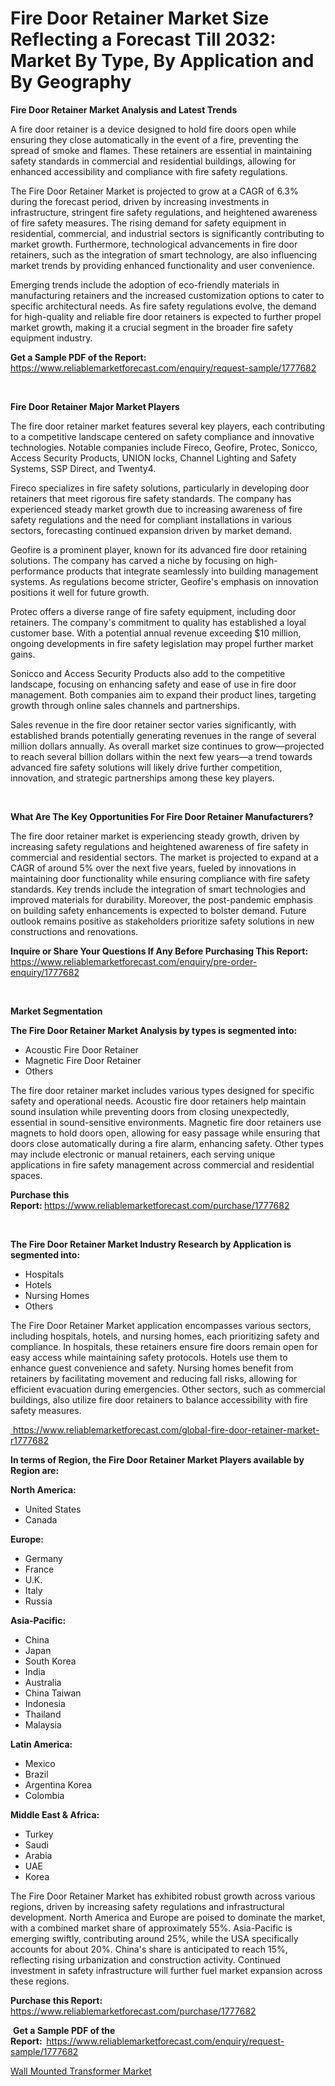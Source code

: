 <p><h1>Fire Door Retainer Market Size Reflecting a Forecast Till 2032: Market By Type, By Application and By Geography</h1></p><p><strong>Fire Door Retainer Market Analysis and Latest Trends</strong></p>
<p><p>A fire door retainer is a device designed to hold fire doors open while ensuring they close automatically in the event of a fire, preventing the spread of smoke and flames. These retainers are essential in maintaining safety standards in commercial and residential buildings, allowing for enhanced accessibility and compliance with fire safety regulations.</p><p>The Fire Door Retainer Market is projected to grow at a CAGR of 6.3% during the forecast period, driven by increasing investments in infrastructure, stringent fire safety regulations, and heightened awareness of fire safety measures. The rising demand for safety equipment in residential, commercial, and industrial sectors is significantly contributing to market growth. Furthermore, technological advancements in fire door retainers, such as the integration of smart technology, are also influencing market trends by providing enhanced functionality and user convenience.</p><p>Emerging trends include the adoption of eco-friendly materials in manufacturing retainers and the increased customization options to cater to specific architectural needs. As fire safety regulations evolve, the demand for high-quality and reliable fire door retainers is expected to further propel market growth, making it a crucial segment in the broader fire safety equipment industry.</p></p>
<p><strong>Get a Sample PDF of the Report:&nbsp;</strong> <a href="https://www.reliablemarketforecast.com/enquiry/request-sample/1777682?utm_campaign=2011&utm_medium=2&utm_source=Github&utm_content=ia&utm_term=18022025&utm_id=fire-door-retainer">https://www.reliablemarketforecast.com/enquiry/request-sample/1777682</a></p>
<p>&nbsp;</p>
<p><strong>Fire Door Retainer Major Market Players</strong></p>
<p><p>The fire door retainer market features several key players, each contributing to a competitive landscape centered on safety compliance and innovative technologies. Notable companies include Fireco, Geofire, Protec, Sonicco, Access Security Products, UNION locks, Channel Lighting and Safety Systems, SSP Direct, and Twenty4. </p><p>Fireco specializes in fire safety solutions, particularly in developing door retainers that meet rigorous fire safety standards. The company has experienced steady market growth due to increasing awareness of fire safety regulations and the need for compliant installations in various sectors, forecasting continued expansion driven by market demand.</p><p>Geofire is a prominent player, known for its advanced fire door retaining solutions. The company has carved a niche by focusing on high-performance products that integrate seamlessly into building management systems. As regulations become stricter, Geofire's emphasis on innovation positions it well for future growth.</p><p>Protec offers a diverse range of fire safety equipment, including door retainers. The company's commitment to quality has established a loyal customer base. With a potential annual revenue exceeding $10 million, ongoing developments in fire safety legislation may propel further market gains.</p><p>Sonicco and Access Security Products also add to the competitive landscape, focusing on enhancing safety and ease of use in fire door management. Both companies aim to expand their product lines, targeting growth through online sales channels and partnerships.</p><p>Sales revenue in the fire door retainer sector varies significantly, with established brands potentially generating revenues in the range of several million dollars annually. As overall market size continues to grow—projected to reach several billion dollars within the next few years—a trend towards advanced fire safety solutions will likely drive further competition, innovation, and strategic partnerships among these key players.</p></p>
<p>&nbsp;</p>
<p><strong>What Are The Key Opportunities For Fire Door Retainer Manufacturers?</strong></p>
<p><p>The fire door retainer market is experiencing steady growth, driven by increasing safety regulations and heightened awareness of fire safety in commercial and residential sectors. The market is projected to expand at a CAGR of around 5% over the next five years, fueled by innovations in maintaining door functionality while ensuring compliance with fire safety standards. Key trends include the integration of smart technologies and improved materials for durability. Moreover, the post-pandemic emphasis on building safety enhancements is expected to bolster demand. Future outlook remains positive as stakeholders prioritize safety solutions in new constructions and renovations.</p></p>
<p><strong>Inquire or Share Your Questions If Any Before Purchasing This Report:</strong> <a href="https://www.reliablemarketforecast.com/enquiry/pre-order-enquiry/1777682?utm_campaign=2011&utm_medium=2&utm_source=Github&utm_content=ia&utm_term=18022025&utm_id=fire-door-retainer">https://www.reliablemarketforecast.com/enquiry/pre-order-enquiry/1777682</a></p>
<p>&nbsp;</p>
<p><strong>Market Segmentation</strong></p>
<p><strong>The Fire Door Retainer Market Analysis by types is segmented into:</strong></p>
<p><ul><li>Acoustic Fire Door Retainer</li><li>Magnetic Fire Door Retainer</li><li>Others</li></ul></p>
<p><p>The fire door retainer market includes various types designed for specific safety and operational needs. Acoustic fire door retainers help maintain sound insulation while preventing doors from closing unexpectedly, essential in sound-sensitive environments. Magnetic fire door retainers use magnets to hold doors open, allowing for easy passage while ensuring that doors close automatically during a fire alarm, enhancing safety. Other types may include electronic or manual retainers, each serving unique applications in fire safety management across commercial and residential spaces.</p></p>
<p><strong>Purchase this Report:&nbsp;</strong><a href="https://www.reliablemarketforecast.com/purchase/1777682?utm_campaign=2011&utm_medium=2&utm_source=Github&utm_content=ia&utm_term=18022025&utm_id=fire-door-retainer">https://www.reliablemarketforecast.com/purchase/1777682</a></p>
<p>&nbsp;</p>
<p><strong>The Fire Door Retainer Market Industry Research by Application is segmented into:</strong></p>
<p><ul><li>Hospitals</li><li>Hotels</li><li>Nursing Homes</li><li>Others</li></ul></p>
<p><p>The Fire Door Retainer Market application encompasses various sectors, including hospitals, hotels, and nursing homes, each prioritizing safety and compliance. In hospitals, these retainers ensure fire doors remain open for easy access while maintaining safety protocols. Hotels use them to enhance guest convenience and safety. Nursing homes benefit from retainers by facilitating movement and reducing fall risks, allowing for efficient evacuation during emergencies. Other sectors, such as commercial buildings, also utilize fire door retainers to balance accessibility with fire safety measures.</p></p>
<p><a href="https://www.reliablemarketforecast.com/global-fire-door-retainer-market-r1777682?utm_campaign=2011&utm_medium=2&utm_source=Github&utm_content=ia&utm_term=18022025&utm_id=fire-door-retainer">&nbsp;https://www.reliablemarketforecast.com/global-fire-door-retainer-market-r1777682</a></p>
<p><strong>In terms of Region, the Fire Door Retainer Market Players available by Region are:</strong></p>
<p>
    <p> <strong> North America: </strong>
        <ul>
            <li>United States</li>
            <li>Canada</li>
        </ul>
        </p> 
    <p> <strong> Europe: </strong>
        <ul>
            <li>Germany</li>
            <li>France</li>
            <li>U.K.</li>
            <li>Italy</li>
            <li>Russia</li>
        </ul>
        </p> 
    <p> <strong> Asia-Pacific: </strong>
        <ul>
            <li>China</li>
            <li>Japan</li>
            <li>South Korea</li>
            <li>India</li>
            <li>Australia</li>
            <li>China Taiwan</li>
            <li>Indonesia</li>
            <li>Thailand</li>
            <li>Malaysia</li>
        </ul>
        </p> 
    <p> <strong> Latin America: </strong>
        <ul>
            <li>Mexico</li>
            <li>Brazil</li>
            <li>Argentina Korea</li>
            <li>Colombia</li>
        </ul>
        </p> 
    <p> <strong> Middle East & Africa: </strong>
        <ul>
            <li>Turkey</li>
            <li>Saudi</li>
            <li>Arabia</li>
            <li>UAE</li>
            <li>Korea</li>
        </ul>
    </p>
    </p>
<p><p>The Fire Door Retainer Market has exhibited robust growth across various regions, driven by increasing safety regulations and infrastructural development. North America and Europe are poised to dominate the market, with a combined market share of approximately 55%. Asia-Pacific is emerging swiftly, contributing around 25%, while the USA specifically accounts for about 20%. China's share is anticipated to reach 15%, reflecting rising urbanization and construction activity. Continued investment in safety infrastructure will further fuel market expansion across these regions.</p></p>
<p><strong>Purchase this Report: </strong><a href="https://www.reliablemarketforecast.com/purchase/1777682?utm_campaign=2011&utm_medium=2&utm_source=Github&utm_content=ia&utm_term=18022025&utm_id=fire-door-retainer">https://www.reliablemarketforecast.com/purchase/1777682</a></p>
<p>&nbsp;<strong>Get a Sample PDF of the Report:&nbsp;&nbsp;</strong><a href="https://www.reliablemarketforecast.com/enquiry/request-sample/1777682?utm_campaign=2011&utm_medium=2&utm_source=Github&utm_content=ia&utm_term=18022025&utm_id=fire-door-retainer">https://www.reliablemarketforecast.com/enquiry/request-sample/1777682</a></p>
<p><strong></strong></p>
<p><p><a href="https://github.com/ChiragRp1/Market-Research-Report-List-7/blob/main/wall-mounted-transformer-market.md?utm_campaign=2011&utm_medium=2&utm_source=Github&utm_content=ia&utm_term=18022025&utm_id=fire-door-retainer">Wall Mounted Transformer Market</a></p></p>